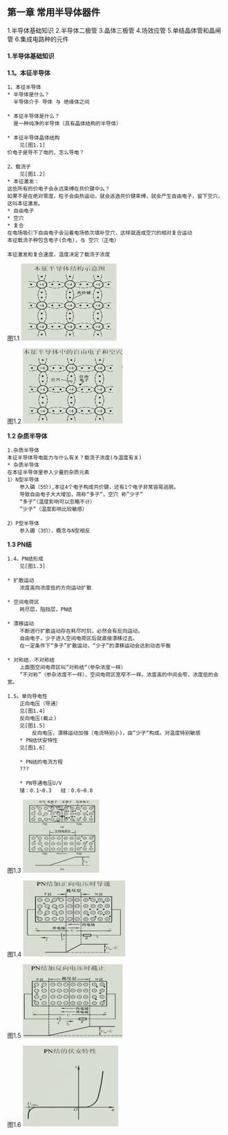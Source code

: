 ## 第一章 常用半导体器件

1.半导体基础知识
2.半导体二极管
3.晶体三极管
4.场效应管
5.单结晶体管和晶闸管
6.集成电路种的元件

#### 1.半导体基础知识

**1.1。本征半导体**

```
1。本征半导体
* 半导体是什么？
  半导体介于 导体 与 绝缘体之间
  
* 本征半导体是什么？
  是一种纯净的半导体（具有晶体结构的半导体）

* 本征半导体晶体结构
  	见[图1.1]
价电子是导不了电的，怎么导电？

2。载流子
	见[图1.2]
* 本征激发：
这些所有的价电子会永远束缚在共价键中么？
如果不是在绝对零度，粒子会由热运动，就会逃逸共价键束缚，就会产生自由电子，留下空穴，这叫本征激发。
* 自由电子
* 空穴
* 复合
在电场吸引下自由电子会沿着电场依次填补空穴，这样就造成空穴的相对复合运动
本征载流子种包含电子(负电)，与 空穴（正电）

本征激发和复合速度，温度决定了载流子浓度
```
图1.1
<img src="img/1/1.1.png" style="zoom: 50%;" />

图1.2
<img src="img/1/1.2.png" style="zoom: 50%;" />

**1.2 杂质半导体**

```
1.杂质半导体
本征半导体导电能力与什么有关？载流子浓度(与温度有关)
* 杂质半导体
在本征半导体里参入少量的杂质元素
1）N型半导体
	参入磷（5价),本征4个电子构成共价键，还有1个电子非常容易逃脱。
	导致自由电子大大增加，简称“多子“，空穴 称”少子”
	“多子“（温度影响可以忽略不计）
	”少子”（温度影响比较敏感）
	
2）P型半导体
	参入硼（3价），概念与N型相反
```
**1.3 PN结**

```
1.4。PN结形成
	见[图1.3]
	
* 扩散运动
	浓度高向浓度低的方向运动扩散
	
* 空间电荷区
	耗尽层，阻挡层，PN结

* 漂移运动
	不断进行扩散运动存在耗尽时刻，必然会有反向运动。
	自由电子，少子进入空间电荷区后就直接漂移过去。
	在一定条件下“多子”扩散运动，“少子”的漂移运动会达到动态平衡

* 对称结，不对称结
	上面图空间电荷区叫“对称结“（参杂浓度一样）
	”不对称”（参杂浓度不一样），空间电荷区宽窄不一样。浓度高的中间会窄，浓度低的会宽。
	
1.5。单向导电性
	正向电压（导通）
	见[图1.4]
	反向电压(截止)
	见[图1.5]
		反向电压，漂移运动加强（电流特别小)，由“少子“构成。对温度特别敏感
	* PN结伏安特性
	见[图1.6]
	
	* PN结的电流方程
	???
	
	* PN导通电压U/V
	锗：0.1~0.3	硅：0.6~0.8
```
图1.3
<img src="img/1/1.3.png" style="zoom: 50%;" />

图1.4
<img src="img/1/1.4.png" style="zoom: 50%;" />

图1.5
<img src="img/1/1.5.png" style="zoom: 50%;" />

图1.6
<img src="img/1/1.6.png" style="zoom: 50%;" />